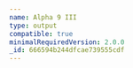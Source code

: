 ```yaml
---
name: Alpha 9 III
type: output
compatible: true
minimalRequiredVersion: 2.0.0
_id: 666594b244dfcae739555cdf
---
```

